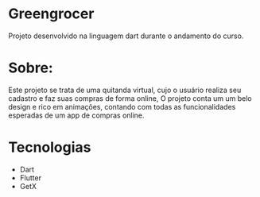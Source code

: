 # Greengrocer

Projeto desenvolvido na linguagem dart durante o andamento do curso.

# Sobre: 
Este projeto se trata de uma quitanda virtual, cujo o usuário realiza seu cadastro e faz suas compras de forma online, 
O projeto conta um um belo design e rico em animações, contando com todas as funcionalidades esperadas de um app de compras online.

# Tecnologias
- Dart
- Flutter 
- GetX
